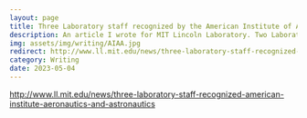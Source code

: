 ```yaml
---
layout: page
title: Three Laboratory staff recognized by the American Institute of Aeronautics and Astronautics
description: An article I wrote for MIT Lincoln Laboratory. Two Laboratory staff members were elevated to Fellows by the American Institute of Aeronautics and Astronautics (AIAA) and another staff member received the International Cooperation Award.
img: assets/img/writing/AIAA.jpg
redirect: http://www.ll.mit.edu/news/three-laboratory-staff-recognized-american-institute-aeronautics-and-astronautics
category: Writing
date: 2023-05-04
---
```


http://www.ll.mit.edu/news/three-laboratory-staff-recognized-american-institute-aeronautics-and-astronautics
